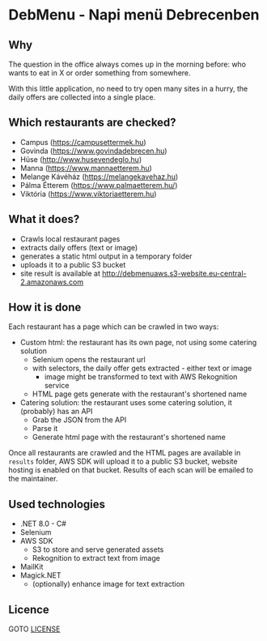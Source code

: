 # DebMenu - Napi menü Debrecenben

## Why

The question in the office always comes up in the morning before: who wants to eat in X or order something from somewhere.

With this little application, no need to try open many sites in a hurry, the daily offers are collected into a single place.

## Which restaurants are checked?

- Campus (https://campusettermek.hu)
- Govinda (https://www.govindadebrecen.hu)
- Hüse (http://www.husevendeglo.hu)
- Manna (https://www.mannaetterem.hu)
- Melange Kávéház (https://melangekavehaz.hu)
- Pálma Étterem (https://www.palmaetterem.hu/)
- Viktória (https://www.viktoriaetterem.hu)

## What it does?

- Crawls local restaurant pages
- extracts daily offers (text or image)
- generates a static html output in a temporary folder
- uploads it to a public S3 bucket
- site result is available at http://debmenuaws.s3-website.eu-central-2.amazonaws.com

## How it is done

Each restaurant has a page which can be crawled in two ways:
- Custom html: the restaurant has its own page, not using some catering solution
    - Selenium opens the restaurant url
    - with selectors, the daily offer gets extracted - either text or image
        - image might be transformed to text with AWS Rekognition service
    - HTML page gets generate with the restaurant's shortened name
- Catering solution: the restaurant uses some catering solution, it (probably) has an API
    - Grab the JSON from the API
    - Parse it
    - Generate html page with the restaurant's shortened name

Once all restaurants are crawled and the HTML pages are available in `results` folder,
AWS SDK will upload it to a public S3 bucket, website hosting is enabled on that bucket.
Results of each scan will be emailed to the maintainer.

## Used technologies

- .NET 8.0 - C#
- Selenium
- AWS SDK
    - S3 to store and serve generated assets
    - Rekognition to extract text from image
- MailKit
- Magick.NET
    - (optionally) enhance image for text extraction

## Licence

GOTO [LICENSE](./LICENSE)
